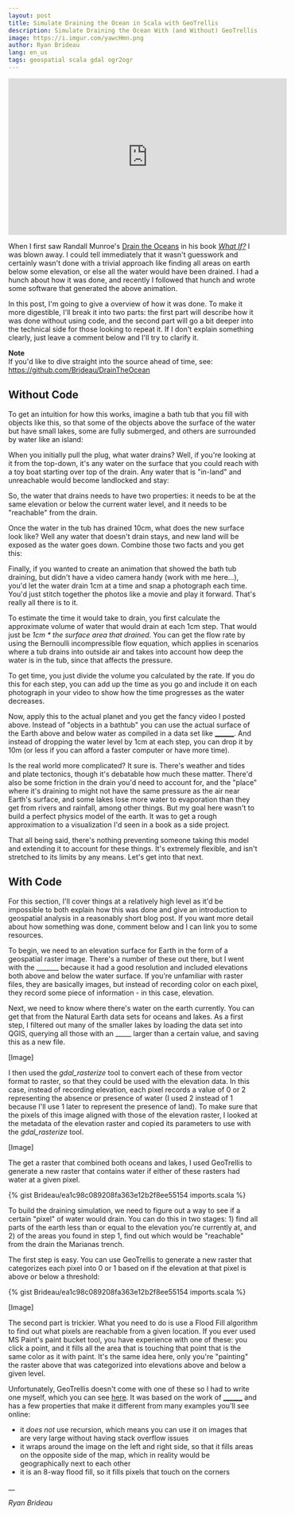 ```yaml
---
layout: post
title: Simulate Draining the Ocean in Scala with GeoTrellis
description: Simulate Draining the Ocean With (and Without) GeoTrellis and Scrimage
image: https://i.imgur.com/yawcHmn.png
author: Ryan Brideau
lang: en_us
tags: geospatial scala gdal ogr2ogr
---
```


<iframe width="560" height="315" src="https://www.youtube.com/embed/ngBnHUNXUMA?rel=0&amp;showinfo=0" frameborder="0" gesture="media" allow="encrypted-media" allowfullscreen></iframe>

When I first saw Randall Munroe's [Drain the Oceans](https://what-if.xkcd.com/53/) in his book _[What If?](https://www.amazon.com/What-If-Scientific-Hypothetical-Questions/dp/0544272994/ref=sr_1_3?ie=UTF8&qid=1513527935&sr=8-3)_ I was blown away. I could tell immediately that it wasn't guesswork and certainly wasn't done with a trivial approach like finding all areas on earth below some elevation, or else all the water would have been drained. I had a hunch about how it was done, and recently I followed that hunch and wrote some software that generated the above animation.

In this post, I'm going to give a overview of how it was done. To make it more digestible, I'll break it into two parts: the first part will describe how it was done without using code, and the second part will go a bit deeper into the technical side for those looking to repeat it. If I don't explain something clearly, just leave a comment below and I'll try to clarify it.

<div class="message">
<div class="note"><strong>Note</strong></div>
If you'd like to dive straight into the source ahead of time, see: <a href="https://github.com/Brideau/DrainTheOcean" rel="noopener" target="_blank">https://github.com/Brideau/DrainTheOcean</a>
</div>


## Without Code

To get an intuition for how this works, imagine a bath tub that you fill with objects like this, so that some of the objects above the surface of the water but have small lakes, some are fully submerged, and others are surrounded by water like an island:

When you initially pull the plug, what water drains? Well, if you're looking at it from the top-down, it's any water on the surface that you could reach with a toy boat starting over top of the drain. Any water that is "in-land" and unreachable would become landlocked and stay:

So, the water that drains needs to have two properties: it needs to be at the same elevation or below the current water level, and it needs to be "reachable" from the drain.

Once the water in the tub has drained 10cm, what does the new surface look like? Well any water that doesn't drain stays, and new land will be exposed as the water goes down. Combine those two facts and you get this:

Finally, if you wanted to create an animation that showed the bath tub draining, but didn't have a video camera handy (work with me here...), you'd let the water drain 1cm at a time and snap a photograph each time. You'd just stitch together the photos like a movie and play it forward. That's really all there is to it.

To estimate the time it would take to drain, you first calculate the approximate volume of water that would drain at each 1cm step. That would just be _1cm * the surface area that drained_. You can get the flow rate by using the Bernoulli incompressible flow equation, which applies in scenarios where a tub drains into outside air and takes into account how deep the water is in the tub, since that affects the pressure.

To get time, you just divide the volume you calculated by the rate. If you do this for each step, you can add up the time as you go and include it on each photograph in your video to show how the time progresses as the water decreases.

Now, apply this to the actual planet and you get the fancy video I posted above. Instead of "objects in a bathtub" you can use the actual surface of the Earth above and below water as compiled in a data set like [______](). And instead of dropping the water level by 1cm at each step, you can drop it by 10m (or less if you can afford a faster computer or have more time).


Is the real world more complicated? It sure is. There's weather and tides and plate tectonics, though it's debatable how much these matter. There'd also be some friction in the drain you'd need to account for, and the "place" where it's draining to might not have the same pressure as the air near Earth's surface, and some lakes lose more water to evaporation than they get from rivers and rainfall, among other things. But my goal here wasn't to build a perfect physics model of the earth. It was to get a rough approximation to a visualization I'd seen in a book as a side project.

That all being said, there's nothing preventing someone taking this model and extending it to account for these things. It's extremely flexible, and isn't stretched to its limits by any means. Let's get into that next.


## With Code

For this section, I'll cover things at a relatively high level as it'd be impossible to both explain how this was done and give an introduction to geospatial analysis in a reasonably short blog post. If you want more detail about how something was done, comment below and I can link you to some resources.

To begin, we need to an elevation surface for Earth in the form of a geospatial raster image. There's a number of these out there, but I went with the _______ because it had a good resolution and included elevations both above and below the water surface. If you're unfamiliar with raster files, they are basically images, but instead of recording color on each pixel, they record some piece of information - in this case, elevation.

Next, we need to know where there's water on the earth currently. You can get that from the Natural Earth data sets for oceans and lakes. As a first step, I filtered out many of the smaller lakes by loading the data set into QGIS, querying all those with an _____ larger than a certain value, and saving this as a new file.

[Image]

I then used the _gdal_rasterize_ tool to convert each of these from vector format to raster, so that they could be used with the elevation data. In this case, instead of recording elevation, each pixel records a value of 0 or 2 representing the absence or presence of water (I used 2 instead of 1 because I'll use 1 later to represent the presence of land). To make sure that the pixels of this image aligned with those of the elevation raster, I looked at the metadata of the elevation raster and copied its parameters to use with the _gdal_rasterize_ tool.

[Image]

The get a raster that combined both oceans and lakes, I used GeoTrellis to generate a new raster that contains water if either of these rasters had water at a given pixel.

{% gist Brideau/ea1c98c089208fa363e12b2f8ee55154 imports.scala %}

To build the draining simulation, we need to figure out a way to see if a certain "pixel" of water would drain. You can do this in two stages: 1) find all parts of the earth less than or equal to the elevation you're currently at, and 2) of the areas you found in step 1, find out which would be "reachable" from the drain the Marianas trench.

The first step is easy. You can use GeoTrellis to generate a new raster that categorizes each pixel into 0 or 1 based on if the elevation at that pixel is above or below a threshold:

{% gist Brideau/ea1c98c089208fa363e12b2f8ee55154 imports.scala %}

[Image]

The second part is trickier. What you need to do is use a Flood Fill algorithm to find out what pixels are reachable from a given location. If you ever used MS Paint's paint bucket tool, you have experience with one of these: you click a point, and it fills all the area that is touching that point that is the same color as it with paint. It's the same idea here, only you're "painting" the raster above that was categorized into elevations above and below a given level.

Unfortunately, GeoTrellis doesn't come with one of these so I had to write one myself, which you can see [here](________). It was based on the work of [______](_____) and has a few properties that make it different from many examples you'll see online:
 - it _does not_ use recursion, which means you can use it on images that are very large without having stack overflow issues
 - it wraps around the image on the left and right side, so that it fills areas on the opposite side of the map, which in reality would be geographically next to each other
 - it is an 8-way flood fill, so it fills pixels that touch on the corners




__

_Ryan Brideau_
